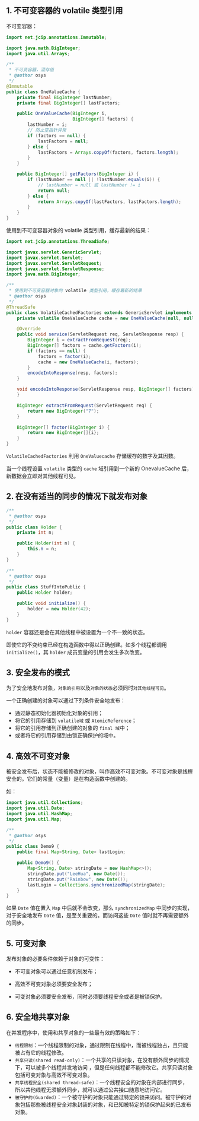 ## 1. 不可变容器的 volatile 类型引用

不可变容器：

```java
import net.jcip.annotations.Immutable;

import java.math.BigInteger;
import java.util.Arrays;

/**
 * 不可变容器，混存值
 * @author osys
 */
@Immutable
public class OneValueCache {
    private final BigInteger lastNumber;
    private final BigInteger[] lastFactors;

    public OneValueCache(BigInteger i,
                         BigInteger[] factors) {
        lastNumber = i;
        // 防止空指针异常
        if (factors == null) {
            lastFactors = null;
        } else {
            lastFactors = Arrays.copyOf(factors, factors.length);
        }
    }

    public BigInteger[] getFactors(BigInteger i) {
        if (lastNumber == null || !lastNumber.equals(i)) {
            // lastNumber = null 或 lastNumber != i
            return null;
        } else {
            return Arrays.copyOf(lastFactors, lastFactors.length);
        }
    }
}
```



使用到不可变容器对象的 volatile 类型引用，缓存最新的结果：

```java
import net.jcip.annotations.ThreadSafe;

import javax.servlet.GenericServlet;
import javax.servlet.Servlet;
import javax.servlet.ServletRequest;
import javax.servlet.ServletResponse;
import java.math.BigInteger;

/**
 * 使用到不可变容器对象的 volatile 类型引用，缓存最新的结果
 * @author osys
 */
@ThreadSafe
public class VolatileCachedFactories extends GenericServlet implements Servlet {
    private volatile OneValueCache cache = new OneValueCache(null, null);

    @Override
    public void service(ServletRequest req, ServletResponse resp) {
        BigInteger i = extractFromRequest(req);
        BigInteger[] factors = cache.getFactors(i);
        if (factors == null) {
            factors = factor(i);
            cache = new OneValueCache(i, factors);
        }
        encodeIntoResponse(resp, factors);
    }

    void encodeIntoResponse(ServletResponse resp, BigInteger[] factors) {
    }

    BigInteger extractFromRequest(ServletRequest req) {
        return new BigInteger("7");
    }

    BigInteger[] factor(BigInteger i) {
        return new BigInteger[]{i};
    }
}
```

`VolatileCachedFactories` 利用 `OneValuecache` 存储缓存的数字及其因数。

当一个线程设置 `volatile` 类型的 `cache` 域引用到一个新的 OnevalueCache 后，新数据会立即对其他线程可见。



## 2. 在没有适当的同步的情况下就发布对象

```java
/**
 * @author osys
 */
public class Holder {
    private int n;

    public Holder(int n) {
        this.n = n;
    }
}
```

```java
/**
 * @author osys
 */
public class StuffIntoPublic {
    public Holder holder;

    public void initialize() {
        holder = new Holder(42);
    }
}
```

`holder` 容器还是会在其他线程中被设置为一个不一致的状态。

即使它的不变约束已经在构造函数中得以正确创建。如多个线程都调用 `initialize()`，其 `holder` 成员变量的引用会发生多次改变。



## 3. 安全发布的模式

为了安全地发布对象，`对象的引用`以及`对象的状态`必须同时`对其他线程可见`。

一个正确创建的对象可以通过下列条件安全地发布：

* 通过静态初始化器初始化对象的引用；
* 将它的引用存储到 `volatile域` 或 `AtomicReference`；
* 将它的引用存储到正确创建的对象的 `final 域`中；
* 或者将它的引用存储到由锁正确保护的域中。



## 4. 高效不可变对象

被安全发布后，状态不能被修改的对象，叫作高效不可变对象。不可变对象是线程安全的。它们的常量（变量）是在构造函数中创建的。

如：

```java
import java.util.Collections;
import java.util.Date;
import java.util.HashMap;
import java.util.Map;

/**
 * @author osys
 */
public class Demo9 {
    public final Map<String, Date> lastLogin;

    public Demo9() {
        Map<String, Date> stringDate = new HashMap<>();
        stringDate.put("LeeHua", new Date());
        stringDate.put("Rainbow", new Date());
        lastLogin = Collections.synchronizedMap(stringDate);
    }
}
```

如果 `Date` 值在置入 `Map` 中后就不会改变，那么 `synchronizedMap` 中同步的实现，对于安全地发布 `Date` 值，是至关重要的。而访问这些 `Date` 值时就不再需要额外的同步。



## 5. 可变对象

发布对象的必要条件依赖于对象的可变性：

* 不可变对象可以通过任意机制发布；

* 高效不可变对象必须要安全发布；

* 可变对象必须要安全发布，同时必须要线程安全或者是被锁保护。



## 6. 安全地共享对象

在并发程序中，使用和共享对象的一些最有效的策略如下：

* `线程限制`：一个线程限制的对象，通过限制在线程中，而被线程独占，且只能被占有它的线程修改。
* `共享只读(shared read-only)`：一个共享的只读对象，在没有额外同步的情况下，可以被多个线程并发地访问 ，但是任何线程都不能修改它。共享只读对象包括可变对象与高效不可变对象。
* `共享线程安全(shared thread-safe)`：一个线程安全的对象在内部进行同步，所以共他线程无须额外同步，就可以通过公共接口随意地访问它。
* `被守护的(Guarded)`：一个被守护的对象只能通过特定的锁来访问。被守护的对象包括那些被线程安全对象封装的对象，和已知被特定的锁保护起来的已发布对象。